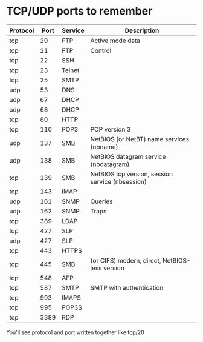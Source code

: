 # TCP/UDP ports to remember

Protocol | Port | Service | Description
-- | - | - | -
tcp | 20 | FTP | Active mode data
tcp | 21 | FTP | Control
tcp | 22 | SSH
tcp | 23 | Telnet
tcp | 25 | SMTP
udp | 53 | DNS
udp | 67 | DHCP
udp | 68 | DHCP
tcp | 80 | HTTP
tcp | 110 | POP3 | POP version 3 
udp | 137 | SMB | NetBIOS (or NetBT) name services (nbname)
udp | 138 | SMB | NetBIOS datagram service (nbdatagram)
tcp | 139 | SMB | NetBIOS tcp version, session service (nbsession)
tcp | 143 | IMAP
udp | 161 | SNMP | Queries
udp | 162 | SNMP | Traps
tcp | 389 | LDAP
tcp | 427 | SLP
udp | 427 | SLP
tcp | 443 | HTTPS
tcp | 445 | SMB | (or CIFS) modern, direct, NetBIOS-less version
tcp | 548 | AFP
tcp | 587 | SMTP | SMTP with authentication
tcp | 993 | IMAPS
tcp | 995 | POP3S
tcp | 3389 | RDP

You'll see protocol and port written together like tcp/20
